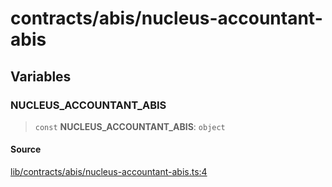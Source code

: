 # contracts/abis/nucleus-accountant-abis

## Variables

### NUCLEUS\_ACCOUNTANT\_ABIS

> `const` **NUCLEUS\_ACCOUNTANT\_ABIS**: `object`

#### Source

[lib/contracts/abis/nucleus-accountant-abis.ts:4](https://github.com/PufferFinance/puffer-sdk/blob/19acedcc3e7bfa8f4a1b86d9a874d641a82e9978/lib/contracts/abis/nucleus-accountant-abis.ts#L4)
